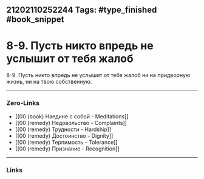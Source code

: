 21202110252244
Tags: #type_finished #book_snippet 
---
# 8-9. Пусть никто впредь не услышит от тебя жалоб

 8-9. Пусть никто впредь не услышит от тебя жалоб ни на придворную жизнь, ни на твою собственную. 

---
### Zero-Links
 - [[00 (book) Наедине с собой - Meditations]]
 - [[00 (remedy) Недовольство - Complaints]]
 - [[00 (remedy) Трудности - Hardship]]
 - [[00 (remedy) Достоинство - Dignity]]
 - [[00 (remedy) Терпимость - Tolerance]]
 - [[00 (remedy) Признание - Recognition]]
---
### Links
